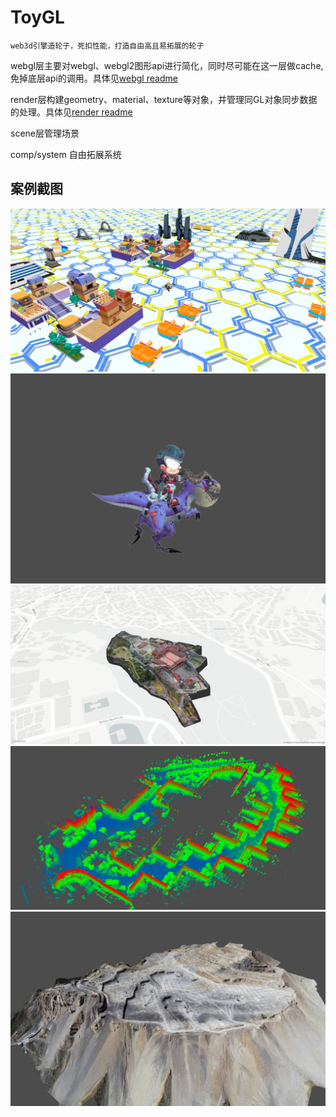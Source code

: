 # ToyGL
    web3d引擎造轮子，死扣性能，打造自由高且易拓展的轮子

webgl层主要对webgl、webgl2图形api进行简化，同时尽可能在这一层做cache,免掉底层api的调用。具体见[webgl readme](https://github.com/NichijouCC/ToyGL/blob/master/src/webgl/readme.md)  

render层构建geometry、material、texture等对象，并管理同GL对象同步数据的处理。具体见[render readme](https://github.com/NichijouCC/ToyGL/blob/master/src/render/readme.md)

scene层管理场景

comp/system 自由拓展系统
## 案例截图
![游戏](https://github.com/NichijouCC/ToyGL/blob/master/examples/public/captures/game.jpg)![SPINE](https://github.com/NichijouCC/ToyGL/blob/master/examples/public/spine_gif.gif)
![mapbox](https://github.com/NichijouCC/ToyGL/blob/master/examples/public/captures/mapbox.jpg)![PLY点云](https://github.com/NichijouCC/ToyGL/blob/master/examples/public/captures/ply_point_cloud.jpg)
![3DTILES](https://github.com/NichijouCC/ToyGL/blob/master/examples/public/captures/3dtiles.jpg)




